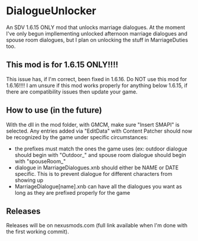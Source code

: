 # DialogueUnlocker
An SDV 1.6.15 ONLY mod that unlocks marriage dialogues. At the moment I've only begun impllementing unlocked afternoon marriage dialogues and spouse room dialogues, but I plan on unlocking the stuff in MarriageDuties too.

## This mod is for 1.6.15 ONLY!!!!
This issue has, if I'm correct, been fixed in 1.6.16. Do NOT use this mod for 1.6.16!!!!
I am unsure if this mod works properly for anything below 1.6.15, if there are compatibility issues then update your game.

## How to use (in the future)
With the dll in the mod folder, with GMCM, make sure "Insert SMAPI" is selected.
Any entries added via "EditData" with Content Patcher should now be recognized by the game under specific circumstances:
- the prefixes must match the ones the game uses (ex: outdoor dialogue should begin with "Outdoor_" and spouse room dialogue should begin with "spouseRoom_"
- dialogue in MarriageDialogues.xnb should either be NAME or DATE specific. This is to prevent dialogue for different characters from showing up
- MarriageDialogue[name].xnb can have all the dialogues you want as long as they are prefixed properly for the game

## Releases
Releases will be on nexusmods.com (full link available when I'm done with the first working commit).
